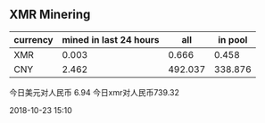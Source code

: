 ## XMR Minering

|currency|mined in last 24 hours|all|in pool|
|---|---|---|---|
|XMR|0.003|0.666|0.458|
|CNY|2.462|492.037|338.876|

今日美元对人民币 6.94	今日xmr对人民币739.32


2018-10-23 15:10